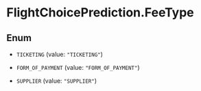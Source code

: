# FlightChoicePrediction.FeeType

## Enum


* `TICKETING` (value: `"TICKETING"`)

* `FORM_OF_PAYMENT` (value: `"FORM_OF_PAYMENT"`)

* `SUPPLIER` (value: `"SUPPLIER"`)


